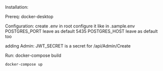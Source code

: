 Installation:

Prereq: 
    docker-desktop
    

Configuration:
    create .env in root 
    configure it like in .sample.env
    POSTGRES_PORT leave as default 5435
    POSTGRES_HOST leave as default too

adding Admin:
    JWT_SECRET is a secret for /api/Admin/Create

Run: 
    docker-compose build 

    docker-compose up
